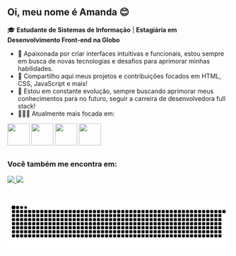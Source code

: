 ## Oi, meu nome é Amanda 😊
🎓 **Estudante de Sistemas de Informação** | **Estagiária em Desenvolvimento Front-end na Globo**

- 💜 Apaixonada por criar interfaces intuitivas e funcionais, estou sempre em busca de novas tecnologias e desafios para aprimorar minhas habilidades.
- 🔭 Compartilho aqui meus projetos e contribuições focados em HTML, CSS, JavaScript e mais!
- 🚀 Estou em constante evolução, sempre buscando aprimorar meus conhecimentos para no futuro, seguir a carreira de desenvolvedora full stack!
- 👩🏿‍💻 Atualmente mais focada em:

<div style="display: inline">
  <img width= "50" height= "50" src="https://cdn.jsdelivr.net/gh/devicons/devicon@latest/icons/html5/html5-original.svg" />
  <img width= "50" height= "50" src="https://cdn.jsdelivr.net/gh/devicons/devicon@latest/icons/react/react-original.svg" />
  <img width= "50" height= "50" src="https://cdn.jsdelivr.net/gh/devicons/devicon@latest/icons/javascript/javascript-original.svg" />
  <img width= "50" height= "50" src="https://cdn.jsdelivr.net/gh/devicons/devicon@latest/icons/tailwindcss/tailwindcss-original-wordmark.svg" />
</div>

##

### Você também me encontra em: 
  <a href="https://www.linkedin.com/in/amanda-hellen-10712a238/">
    <img src="https://img.shields.io/badge/linkedin-%230077B5.svg?style=for-the-badge&logo=linkedin&logoColor=white" />
  </a>
  
 <a href="mailto:amandahellen.spa@gmail.com">
    <img src="https://img.shields.io/badge/Gmail-D14836?style=for-the-badge&logo=gmail&logoColor=white" />
  </a>

#

<picture align="center">
  <source media="(prefers-color-scheme: dark)" srcset="https://raw.githubusercontent.com/amandaadev/amandaadev/output/github-contribution-grid-snake-dark.svg">
  <source media="(prefers-color-scheme: light)" srcset="https://raw.githubusercontent.com/amandaadev/amandaadev/output/github-contribution-grid-snake-dark.svg">
  <img align="center" alt="github contribution grid snake animation" src="https://raw.githubusercontent.com/amandaadev/amandaadev/output/github-contribution-grid-snake.svg">
</picture>







